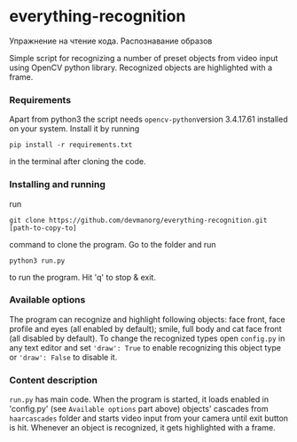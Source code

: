 # everything-recognition
Упражнение на чтение кода. Распознавание образов


Simple script for recognizing a number of preset objects from video input using OpenCV python library. Recognized objects
are highlighted with a frame.


### __Requirements__

Apart from python3 the script needs `opencv-python`version 3.4.17.61 installed on your system. Install it by running
```
pip install -r requirements.txt
```
in the terminal after cloning the code.

### __Installing and running__

run

```
git clone https://github.com/devmanorg/everything-recognition.git [path-to-copy-to]
```
command to clone the program. Go to the folder and run
```
python3 run.py
```
to run the program. Hit 'q' to stop & exit.

### Available options

The program can recognize and highlight following objects: face front, face profile and eyes (all enabled by default);
smile, full body and cat face front (all disabled by default). To change the recognized types open `config.py`
in any text editor and set `'draw': True` to enable recognizing this object type or `'draw': False` to disable it.

### Content description

`run.py` has main code. When the program is started, it loads enabled in 'config.py' (see `Available options`
part above) objects' cascades from `haarcascades` folder and starts video input from your camera until exit button is
hit. Whenever an object is recognized, it gets highlighted with a frame.
